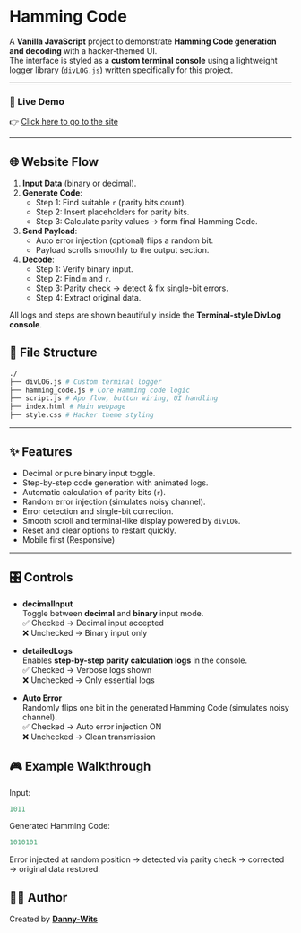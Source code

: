 # Hamming Code

A **Vanilla JavaScript** project to demonstrate **Hamming Code generation and decoding** with a hacker-themed UI.  
The interface is styled as a **custom terminal console** using a lightweight logger library (`divLOG.js`) written specifically for this project.

---

### 🔗 Live Demo

👉 [Click here to go to the site](https://danny-wits.github.io/HammingCode/)

---

## 🌐 Website Flow

1. **Input Data** (binary or decimal).
2. **Generate Code**:
   - Step 1: Find suitable `r` (parity bits count).
   - Step 2: Insert placeholders for parity bits.
   - Step 3: Calculate parity values → form final Hamming Code.
3. **Send Payload**:
   - Auto error injection (optional) flips a random bit.
   - Payload scrolls smoothly to the output section.
4. **Decode**:
   - Step 1: Verify binary input.
   - Step 2: Find `m` and `r`.
   - Step 3: Parity check → detect & fix single-bit errors.
   - Step 4: Extract original data.

All logs and steps are shown beautifully inside the **Terminal-style DivLog console**.

## 📂 File Structure

```bash
./
├── divLOG.js # Custom terminal logger
├── hamming_code.js # Core Hamming code logic
├── script.js # App flow, button wiring, UI handling
├── index.html # Main webpage
├── style.css # Hacker theme styling
```

---

## ✨ Features

- Decimal or pure binary input toggle.
- Step-by-step code generation with animated logs.
- Automatic calculation of parity bits (`r`).
- Random error injection (simulates noisy channel).
- Error detection and single-bit correction.
- Smooth scroll and terminal-like display powered by `divLOG`.
- Reset and clear options to restart quickly.
- Mobile first (Responsive)

---

## 🎛 Controls

- **decimalInput**  
  Toggle between **decimal** and **binary** input mode.  
  ✅ Checked → Decimal input accepted  
  ❌ Unchecked → Binary input only

- **detailedLogs**  
  Enables **step-by-step parity calculation logs** in the console.  
  ✅ Checked → Verbose logs shown  
  ❌ Unchecked → Only essential logs

- **Auto Error**  
  Randomly flips one bit in the generated Hamming Code (simulates noisy channel).  
  ✅ Checked → Auto error injection ON  
  ❌ Unchecked → Clean transmission

## 🎮 Example Walkthrough

Input:

```python
1011
```

Generated Hamming Code:

```python
1010101
```

Error injected at random position → detected via parity check → corrected → original data restored.

## 👨‍💻 Author

Created by **[Danny-Wits](https://github.com/Danny-Wits)**
